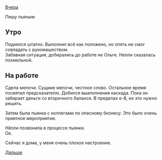 [Вчера](2019.09.12.md)

Пишу пьяным
## Утро
Поднялся штатно. Выполнил всё как положено, но опять не смог совладать с рукомашеством.  
Забавная ситуация, добирались до работе не Ольге. Нелли сказалась похмельной.
## На работе
Сдела мелочи. Сущиие мелочи, честное слово.
Остальное время посвятил предсказателю.
Добился выаполнения каскада. Пока он забирает деньги со вторичного баланся. В пределах е-8, но это нужно решить.

Затем была пьянка с коллегами по опасному бизнесу. Это было очень приятное мероприятие.

Нёлли позвонила в процессе пьянки.  
Ок.

Сейчас я дома, у меня очень плохое настроение.

[Дальше](2019.09.14.md)